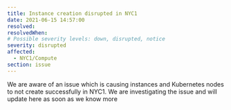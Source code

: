 ```yaml
---
title: Instance creation disrupted in NYC1
date: 2021-06-15 14:57:00
resolved: 
resolvedWhen: 
# Possible severity levels: down, disrupted, notice
severity: disrupted
affected:
  - NYC1/Compute
section: issue
---
```


We are aware of an issue which is causing instances and Kubernetes nodes to not create successfully in NYC1. We are investigating the issue and will update here as soon as we know more
